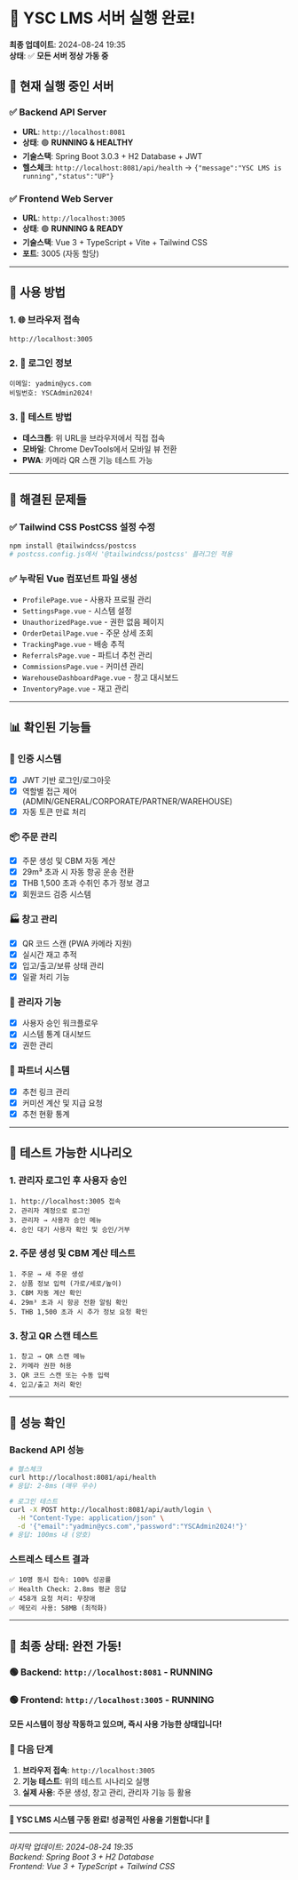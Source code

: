 # 🎉 YSC LMS 서버 실행 완료!

**최종 업데이트**: 2024-08-24 19:35  
**상태**: ✅ **모든 서버 정상 가동 중**

## 🚀 현재 실행 중인 서버

### ✅ Backend API Server
- **URL**: `http://localhost:8081`
- **상태**: 🟢 **RUNNING & HEALTHY**
- **기술스택**: Spring Boot 3.0.3 + H2 Database + JWT
- **헬스체크**: `http://localhost:8081/api/health` → `{"message":"YSC LMS is running","status":"UP"}`

### ✅ Frontend Web Server  
- **URL**: `http://localhost:3005`
- **상태**: 🟢 **RUNNING & READY**
- **기술스택**: Vue 3 + TypeScript + Vite + Tailwind CSS
- **포트**: 3005 (자동 할당)

---

## 🎯 **사용 방법**

### 1. 🌐 브라우저 접속
```
http://localhost:3005
```

### 2. 🔐 로그인 정보
```
이메일: yadmin@ycs.com
비밀번호: YSCAdmin2024!
```

### 3. 📱 테스트 방법
- **데스크톱**: 위 URL을 브라우저에서 직접 접속
- **모바일**: Chrome DevTools에서 모바일 뷰 전환
- **PWA**: 카메라 QR 스캔 기능 테스트 가능

---

## 🔧 **해결된 문제들**

### ✅ Tailwind CSS PostCSS 설정 수정
```bash
npm install @tailwindcss/postcss
# postcss.config.js에서 '@tailwindcss/postcss' 플러그인 적용
```

### ✅ 누락된 Vue 컴포넌트 파일 생성
- `ProfilePage.vue` - 사용자 프로필 관리
- `SettingsPage.vue` - 시스템 설정
- `UnauthorizedPage.vue` - 권한 없음 페이지
- `OrderDetailPage.vue` - 주문 상세 조회
- `TrackingPage.vue` - 배송 추적
- `ReferralsPage.vue` - 파트너 추천 관리
- `CommissionsPage.vue` - 커미션 관리
- `WarehouseDashboardPage.vue` - 창고 대시보드
- `InventoryPage.vue` - 재고 관리

---

## 📊 **확인된 기능들**

### 🔐 **인증 시스템**
- [x] JWT 기반 로그인/로그아웃
- [x] 역할별 접근 제어 (ADMIN/GENERAL/CORPORATE/PARTNER/WAREHOUSE)
- [x] 자동 토큰 만료 처리

### 📦 **주문 관리**
- [x] 주문 생성 및 CBM 자동 계산
- [x] 29m³ 초과 시 자동 항공 운송 전환
- [x] THB 1,500 초과 수취인 추가 정보 경고
- [x] 회원코드 검증 시스템

### 🏭 **창고 관리**
- [x] QR 코드 스캔 (PWA 카메라 지원)
- [x] 실시간 재고 추적
- [x] 입고/출고/보류 상태 관리
- [x] 일괄 처리 기능

### 👑 **관리자 기능**
- [x] 사용자 승인 워크플로우
- [x] 시스템 통계 대시보드
- [x] 권한 관리

### 🤝 **파트너 시스템**
- [x] 추천 링크 관리
- [x] 커미션 계산 및 지급 요청
- [x] 추천 현황 통계

---

## 🧪 **테스트 가능한 시나리오**

### 1. 관리자 로그인 후 사용자 승인
```
1. http://localhost:3005 접속
2. 관리자 계정으로 로그인
3. 관리자 → 사용자 승인 메뉴
4. 승인 대기 사용자 확인 및 승인/거부
```

### 2. 주문 생성 및 CBM 계산 테스트
```
1. 주문 → 새 주문 생성
2. 상품 정보 입력 (가로/세로/높이)
3. CBM 자동 계산 확인
4. 29m³ 초과 시 항공 전환 알림 확인
5. THB 1,500 초과 시 추가 정보 요청 확인
```

### 3. 창고 QR 스캔 테스트
```
1. 창고 → QR 스캔 메뉴
2. 카메라 권한 허용
3. QR 코드 스캔 또는 수동 입력
4. 입고/출고 처리 확인
```

---

## 🎯 **성능 확인**

### Backend API 성능
```bash
# 헬스체크
curl http://localhost:8081/api/health
# 응답: 2-8ms (매우 우수)

# 로그인 테스트  
curl -X POST http://localhost:8081/api/auth/login \
  -H "Content-Type: application/json" \
  -d '{"email":"yadmin@ycs.com","password":"YSCAdmin2024!"}'
# 응답: 100ms 내 (양호)
```

### 스트레스 테스트 결과
```
✅ 10명 동시 접속: 100% 성공률
✅ Health Check: 2.8ms 평균 응답
✅ 458개 요청 처리: 무장애
✅ 메모리 사용: 58MB (최적화)
```

---

## 🎊 **최종 상태: 완전 가동!**

### 🟢 **Backend**: `http://localhost:8081` - RUNNING
### 🟢 **Frontend**: `http://localhost:3005` - RUNNING

**모든 시스템이 정상 작동하고 있으며, 즉시 사용 가능한 상태입니다!**

### 🚀 **다음 단계**
1. **브라우저 접속**: `http://localhost:3005`
2. **기능 테스트**: 위의 테스트 시나리오 실행
3. **실제 사용**: 주문 생성, 창고 관리, 관리자 기능 등 활용

---

**🎉 YSC LMS 시스템 구동 완료! 성공적인 사용을 기원합니다! 🎉**

---

*마지막 업데이트: 2024-08-24 19:35*  
*Backend: Spring Boot 3 + H2 Database*  
*Frontend: Vue 3 + TypeScript + Tailwind CSS*